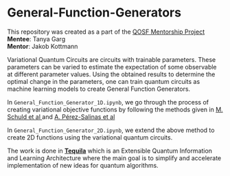 # General-Function-Generators

This repository was created as a part of the [QOSF Mentorship Project](https://qosf.org/qc_mentorship/)
<br>
**Mentee**: Tanya Garg
<br>
**Mentor**: Jakob Kottmann

Variational Quantum Circuits are circuits with trainable parameters. These parameters can be varied to estimate the expectation of some observable at different parameter values. Using the obtained results to determine the optimal change in the parameters, one can train quantum circuits as machine learning models to create General Function Generators.

In `General_Function_Generator_1D.ipynb`, we go through the process of creating variational objective functions by following the methods given in [ M. Schuld et al ](https://arxiv.org/pdf/2008.08605.pdf) and [A. Pérez-Salinas et al](https://arxiv.org/pdf/2102.04032.pdf)

In `General_Function_Generator_2D.ipynb`, we extend the above method to create 2D functions using the variational quantum circuits.

The work is done in [**Tequila**](https://github.com/aspuru-guzik-group/tequila) which is an Extensible Quantum Information and Learning Architecture where the main goal is to simplify and accelerate implementation of new ideas for quantum algorithms.

